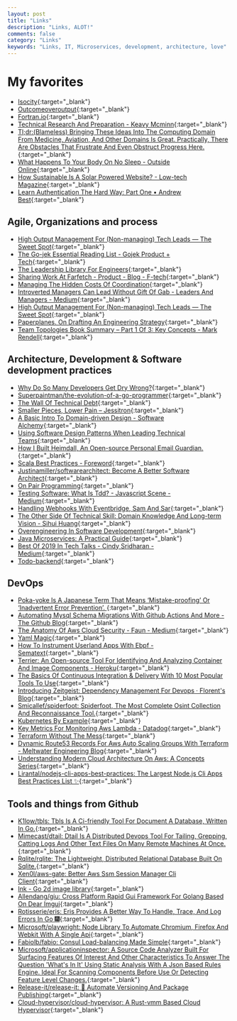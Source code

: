 ```yaml
---
layout: post
title: "Links"
description: "Links, ALOT!"
comments: false
category: "Links"
keywords: "Links, IT, Microservices, development, architecture, love"
---
```

<!-- markdownlint-disable MD033 MD020 MD025-->
# My favorites<a name="favorites"></a>

- [Isocity](https://victorribeiro.com/isocity/#){:target="_blank"}
- [Outcomeoveroutput](https://martinfowler.com/bliki/OutcomeOverOutput.html){:target="_blank"}
- [Fortran.io](https://fortran.io/){:target="_blank"}
- [Technical Research And Preparation - Keavy Mcminn](https://keavy.com/work/technical-preparation/){:target="_blank"}
- [Tl;dr:(Blameless) Bringing These Ideas Into The Computing Domain From Medicine, Aviation, And Other Domains Is Great. Practically, There Are Obstacles That Frustrate And Even Obstruct Progress Here.](https://www.infoq.com/news/2018/09/psychological-safety-post-mortem/#anch163007){:target="_blank"}
- [What Happens To Your Body On No Sleep - Outside Online](https://www.outsideonline.com/2292806/your-body-no-sleep#close){:target="_blank"}
- [How Sustainable Is A Solar Powered Website? - Low-tech Magazine](https://www.lowtechmagazine.com/2020/01/how-sustainable-is-a-solar-powered-website.html){:target="_blank"}
- [Learn Authentication The Hard Way: Part One • Andrew Best](https://www.andrew-best.com/posts/learn-auth-the-hard-way-part-one/){:target="_blank"}

## Agile, Organizations and process<a name="agile"></a>

- [High Output Management For (Non-managing) Tech Leads — The Sweet Spot](https://www.g9labs.com/2020/01/04/high-output-management-for-non-managing-tech-leads/){:target="_blank"}
- [The Go-jek Essential Reading List - Gojek Product + Tech](https://blog.gojekengineering.com/the-go-jek-reading-list-1088712ccc14){:target="_blank"}
- [The Leadership Library For Engineers](https://leadership-library.dev/The-Leadership-Library-for-Engineers-c3a6bf9482a74fffa5b8c0e85ea5014a){:target="_blank"}
- [Sharing Work At Farfetch - Product - Blog - F-tech](https://www.farfetchtechblog.com/en/blog/post/sharing-work-at-farfetch/){:target="_blank"}
- [Managing The Hidden Costs Of Coordination](https://queue.acm.org/detail.cfm?id=3380779){:target="_blank"}
- [Introverted Managers Can Lead Without Gift Of Gab - Leaders And Managers - Medium](https://medium.com/leading-and-managing/introverted-managers-can-lead-without-gift-of-gab-fb73e3a4755){:target="_blank"}
- [High Output Management For (Non-managing) Tech Leads — The Sweet Spot](https://www.g9labs.com/2020/01/04/high-output-management-for-non-managing-tech-leads/){:target="_blank"}
- [Paperplanes. On Drafting An Engineering Strategy](https://www.paperplanes.de/2020/1/31/on-drafting-an-engineering-strategy.html){:target="_blank"}
- [Team Topologies Book Summary – Part 1 Of 3: Key Concepts - Mark Rendell](https://markosrendell.wordpress.com/2020/02/04/team-topologies-book-summary-part-1-of-3-key-concepts/){:target="_blank"}

## Architecture, Development & Software development practices <a name="development"></a>

- [Why Do So Many Developers Get Dry Wrong?](https://changelog.com/posts/why-do-so-many-developers-get-dry-wrong){:target="_blank"}
- [Superpaintman/the-evolution-of-a-go-programmer](https://github.com/SuperPaintman/the-evolution-of-a-go-programmer){:target="_blank"}
- [The Wall Of Technical Debt](http://verraes.net/2020/01/wall-of-technical-debt/){:target="_blank"}
- [Smaller Pieces, Lower Pain – Jessitron](https://blog.jessitron.com/2020/02/07/smaller-pieces-lower-pain/){:target="_blank"}
- [A Basic Intro To Domain-driven Design - Software Alchemy](https://blog.jacobsdata.com/2020/02/10/a-basic-intro-to-domain-driven-design){:target="_blank"}
- [Using Software Design Patterns When Leading Technical Teams](https://seesparkbox.com/foundry/using_software_design_patterns_as_a_tech_lead){:target="_blank"}
- [How I Built Heimdall, An Open-source Personal Email Guardian.](https://medium.com/swlh/how-i-built-heimdall-an-open-source-personal-email-guardian-68e306d172d1){:target="_blank"}
- [Scala Best Practices - Foreword](https://nrinaudo.github.io/scala-best-practices/){:target="_blank"}
- [Justinamiller/softwarearchitect: Become A Better Software Architect](https://github.com/justinamiller/SoftwareArchitect){:target="_blank"}
- [On Pair Programming](https://martinfowler.com/articles/on-pair-programming.html){:target="_blank"}
- [Testing Software: What Is Tdd? - Javascript Scene - Medium](https://medium.com/javascript-scene/testing-software-what-is-tdd-459b2145405c){:target="_blank"}
- [Handling Webhooks With Eventbridge, Sam And Sar](https://serverless.pub/webhooks-with-evenbridge/){:target="_blank"}
- [The Other Side Of Technical Skill: Domain Knowledge And Long-term Vision - Sihui Huang](https://www.sihui.io/domain-knowledge-and-vision/){:target="_blank"}
- [Overengineering In Software Development](https://solidstudio.io/blog/origin-of-overengineering.html){:target="_blank"}
- [Java Microservices: A Practical Guide](https://www.marcobehler.com/guides/java-microservices-a-practical-guide){:target="_blank"}
- [Best Of 2019 In Tech Talks - Cindy Sridharan - Medium](https://medium.com/@copyconstruct/best-of-2019-in-tech-talks-bac697c3ee13){:target="_blank"}
- [Todo-backend](https://www.todobackend.com/){:target="_blank"}

## DevOps<a name="devops"></a>

- [Poka-yoke Is A Japanese Term That Means ‘Mistake-proofing’ Or ‘Inadvertent Error Prevention’. ](https://medium.com/capital-one-tech/terraform-poka-yokes-writing-effective-scalable-dynamic-and-error-resistant-terraform-dcbd6a0ada6a){:target="_blank"}
- [Automating Mysql Schema Migrations With Github Actions And More - The Github Blog](https://github.blog/2020-02-14-automating-mysql-schema-migrations-with-github-actions-and-more/){:target="_blank"}
- [The Anatomy Of Aws Cloud Security - Faun - Medium](https://medium.com/faun/the-anatomy-of-aws-cloud-security-f04b41b8ce1a){:target="_blank"}
- [Yaml Magic](https://www.slideshare.net/roidelapluie/yaml-magic){:target="_blank"}
- [How To Instrument Userland Apps With Ebpf - Sematext](https://sematext.com/blog/ebpf-userland-apps/){:target="_blank"}
- [Terrier: An Open-source Tool For Identifying And Analyzing Container And Image Components - Heroku](https://blog.heroku.com/terrier-open-source-identifying-analyzing-containers){:target="_blank"}
- [The Basics Of Continuous Integration & Delivery With 10 Most Popular Tools To Use](https://medium.com/faun/the-basics-of-continuous-integration-delivery-with-10-most-popular-tools-to-use-9514231533f0){:target="_blank"}
- [Introducing Zeitgeist: Dependency Management For Devops · Florent's Blog](https://blog.florentdelannoy.com/blog/2020/introducing-zeitgeist/){:target="_blank"}
- [Smicallef/spiderfoot: Spiderfoot, The Most Complete Osint Collection And Reconnaissance Tool.](https://github.com/smicallef/spiderfoot){:target="_blank"}
- [Kubernetes By Example](http://kubernetesbyexample.com/){:target="_blank"}
- [Key Metrics For Monitoring Aws Lambda - Datadog](https://www.datadoghq.com/blog/key-metrics-for-monitoring-aws-lambda/#key-aws-lambda-metrics-to-monitor){:target="_blank"}
- [Terraform Without The Mess](https://jen20.dev/post/cfgmgmtcamp-2020-terraform-without-the-mess/){:target="_blank"}
- [Dynamic Route53 Records For Aws Auto Scaling Groups With Terraform - Meltwater Engineering Blog](https://underthehood.meltwater.com/blog/2020/02/07/dynamic-route53-records-for-aws-auto-scaling-groups-with-terraform/?ck_subscriber_id=512833929){:target="_blank"}
- [Understanding Modern Cloud Architecture On Aws: A Concepts Series](https://start.jcolemorrison.com/understanding-modern-cloud-architecture-on-aws-a-concepts-series/?ck_subscriber_id=512833929){:target="_blank"}
- [Lirantal/nodejs-cli-apps-best-practices: The Largest Node.js Cli Apps Best Practices List ✨](https://github.com/lirantal/nodejs-cli-apps-best-practices){:target="_blank"}

## Tools and things from Github <a name="tools"></a>

- [K1low/tbls: Tbls Is A Ci-friendly Tool For Document A Database, Written In Go.](https://github.com/k1LoW/tbls){:target="_blank"}
- [Mimecast/dtail: Dtail Is A Distributed Devops Tool For Tailing, Grepping, Catting Logs And Other Text Files On Many Remote Machines At Once.](https://github.com/mimecast/dtail){:target="_blank"}
- [Rqlite/rqlite: The Lightweight, Distributed Relational Database Built On Sqlite.](https://github.com/rqlite/rqlite){:target="_blank"}
- [Xen0l/aws-gate: Better Aws Ssm Session Manager Cli Client](https://github.com/xen0l/aws-gate){:target="_blank"}
- [Ink - Go 2d image library](https://buchanae.github.io/ink/){:target="_blank"}
- [Allendang/giu: Cross Platform Rapid Gui Framework For Golang Based On Dear Imgui](https://github.com/AllenDang/giu){:target="_blank"}
- [Rotisserie/eris: Eris Provides A Better Way To Handle, Trace, And Log Errors In Go 🎆](https://github.com/rotisserie/eris){:target="_blank"}
- [Microsoft/playwright: Node Library To Automate Chromium, Firefox And Webkit With A Single Api](https://github.com/microsoft/playwright){:target="_blank"}
- [Fabiolb/fabio: Consul Load-balancing Made Simple](https://github.com/fabiolb/fabio){:target="_blank"}
- [Microsoft/applicationinspector: A Source Code Analyzer Built For Surfacing Features Of Interest And Other Characteristics To Answer The Question 'What's In It' Using Static Analysis With A Json Based Rules Engine. Ideal For Scanning Components Before Use Or Detecting Feature Level Changes.](https://github.com/Microsoft/ApplicationInspector){:target="_blank"}
- [Release-it/release-it: 🚀 Automate Versioning And Package Publishing](https://github.com/release-it/release-it){:target="_blank"}
- [Cloud-hypervisor/cloud-hypervisor: A Rust-vmm Based Cloud Hypervisor](https://github.com/cloud-hypervisor/cloud-hypervisor){:target="_blank"}